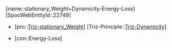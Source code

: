 ﻿---
type: TrizContradiction
aliases:
- stationary_Weight+Dynamicity-Energy-Loss
license: CC BY-SA 4.0
copyright: https://github.com/SpocWeb
IsDeleted: false
IsReadOnly: false
Confidential: public
tags: 
- Triz/Contradiction
---
[name::stationary_Weight+Dynamicity-Energy-Loss]
[SpocWebEntityId::22749]
+ [pro::[Triz-stationary_Weight](tech/Triz/Parameter/Triz-stationary_Weight.md)]
[Triz-Principle::[Triz-Dynamicity](tech/Triz/Principle/Triz-Dynamicity.md)]
- [con::Energy-Loss]

